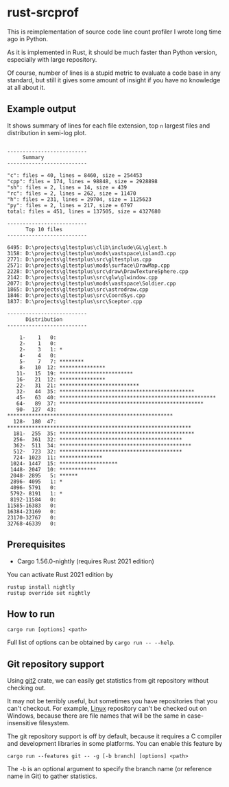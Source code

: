 # rust-srcprof

This is reimplementation of source code line count profiler I wrote long time ago in Python.

As it is implemented in Rust, it should be much faster than Python version, especially with
large repository.

Of course, number of lines is a stupid metric to evaluate a code base in any standard,
but still it gives some amount of insight if you have no knowledge at all about it.

## Example output

It shows summary of lines for each file extension, top `n` largest files and distribution in semi-log plot.

```

--------------------------
     Summary
--------------------------

"c": files = 40, lines = 8460, size = 254453
"cpp": files = 174, lines = 98848, size = 2928898
"sh": files = 2, lines = 14, size = 439
"rc": files = 2, lines = 262, size = 11470
"h": files = 231, lines = 29704, size = 1125623
"py": files = 2, lines = 217, size = 6797
total: files = 451, lines = 137505, size = 4327680

--------------------------
      Top 10 files
--------------------------

6495: D:\projects\gltestplus\clib\include\GL\glext.h
3158: D:\projects\gltestplus\mods\vastspace\island3.cpp
2771: D:\projects\gltestplus\src\gltestplus.cpp
2571: D:\projects\gltestplus\mods\surface\DrawMap.cpp
2228: D:\projects\gltestplus\src\draw\DrawTextureSphere.cpp
2142: D:\projects\gltestplus\src\glw\glwindow.cpp
2077: D:\projects\gltestplus\mods\vastspace\Soldier.cpp
1865: D:\projects\gltestplus\src\astrodraw.cpp
1846: D:\projects\gltestplus\src\CoordSys.cpp
1837: D:\projects\gltestplus\src\Sceptor.cpp

--------------------------
      Distribution
--------------------------

    1-    1   0: 
    2-    1   0: 
    2-    3   1: *
    4-    4   0: 
    5-    7   7: ********
    8-   10  12: ***************
   11-   15  19: ************************
   16-   21  12: ***************
   22-   31  21: **************************
   32-   44  35: ********************************************
   45-   63  40: ***************************************************
   64-   89  37: ***********************************************
   90-  127  43: ******************************************************
  128-  180  47: ************************************************************
  181-  255  35: ********************************************
  256-  361  32: ****************************************
  362-  511  34: *******************************************
  512-  723  32: ****************************************
  724- 1023  11: **************
 1024- 1447  15: *******************
 1448- 2047  10: ************
 2048- 2895   5: ******
 2896- 4095   1: *
 4096- 5791   0: 
 5792- 8191   1: *
 8192-11584   0: 
11585-16383   0: 
16384-23169   0: 
23170-32767   0: 
32768-46339   0: 
```

## Prerequisites

* Cargo 1.56.0-nightly (requires Rust 2021 edition)

You can activate Rust 2021 edition by

    rustup install nightly
    rustup override set nightly

## How to run

    cargo run [options] <path>

Full list of options can be obtained by `cargo run -- --help`.

## Git repository support

Using [git2](https://github.com/rust-lang/git2-rs) crate, we can easily get statistics from git repository without checking out.

It may not be terribly useful, but sometimes you have repositories that you can't checkout. For example, [Linux](https://github.com/torvalds/linux) repository can't be checked out on Windows, because there are file names that will be the same in case-insensitive filesystem.

The git repository support is off by default, because it requires a C compiler and development libraries in some platforms.
You can enable this feature by

    cargo run --features git -- -g [-b branch] [options] <path>

The `-b` is an optional argument to specify the branch name (or reference name in Git) to gather statistics.
